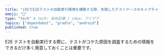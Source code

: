 ```yaml
---
title: "iOSでE2Eテストの自動実行環境を構築する際、失敗したテストケースのキャプチャ動画を残す"
emoji: "🤖"
type: "tech" # tech: 技術記事 / idea: アイデア
topics: ["dependabot", "gradle", "android"]
published: true
---
```


E2E テストを自動実行する際に、テストがコケた原因を調査するための情報をできるだけ多く用意しておくことは重要です。
